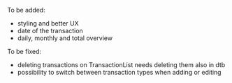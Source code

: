 To be added:
- styling and better UX
- date of the transaction
- daily, monthly and total overview

To be fixed:
- deleting transactions on TransactionList needs deleting them also in dtb
- possibility to switch between transaction types when adding or editing
